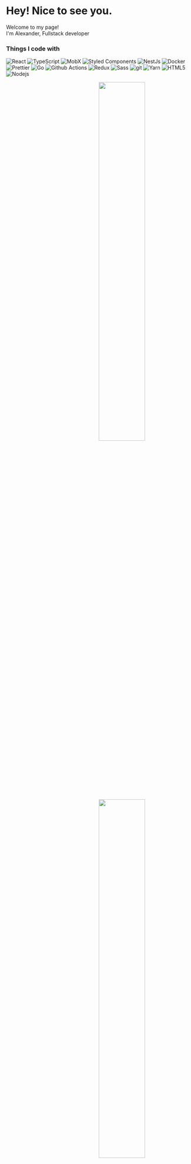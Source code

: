 <h1>Hey! Nice to see you.</h1>


<p>Welcome to my page! </br> I'm Alexander, Fullstack developer
<h3>Things I code with</h3>
<p>
  <img alt="React" src="https://img.shields.io/badge/-React-45b8d8?style=flat-square&logo=react&logoColor=white" />
  <img alt="TypeScript" src="https://img.shields.io/badge/-TypeScript-007ACC?style=flat-square&logo=typescript&logoColor=white" />
  <img alt="MobX" src="https://img.shields.io/badge/-MobX-e86516?style=flat-square&logo=mobx&logoColor=white" />
  <img alt="Styled Components" src="https://img.shields.io/badge/-Styled_Components-db7092?style=flat-square&logo=styled-components&logoColor=white" />
  <img alt="NestJs" src="https://img.shields.io/badge/-NestJs-ea2845?style=flat-square&logo=nestjs&logoColor=white" />
  <img alt="Docker" src="https://img.shields.io/badge/-Docker-46a2f1?style=flat-square&logo=docker&logoColor=white" />
  <img alt="Prettier" src="https://img.shields.io/badge/-Prettier-F7B93E?style=flat-square&logo=prettier&logoColor=white" />
  <img alt="Go" src="https://img.shields.io/badge/-Go-027d9c?style=flat-square&logo=go&logoColor=white" />
  <img alt="Github Actions" src="https://img.shields.io/badge/-Github_Actions-2088FF?style=flat-square&logo=github-actions&logoColor=white" />
  <img alt="Redux" src="https://img.shields.io/badge/-Redux-764ABC?style=flat-square&logo=redux&logoColor=white" />
  <img alt="Sass" src="https://img.shields.io/badge/-Sass-CC6699?style=flat-square&logo=sass&logoColor=white" />
  <img alt="git" src="https://img.shields.io/badge/-Git-F05032?style=flat-square&logo=git&logoColor=white" />
  <img alt="Yarn" src="https://img.shields.io/badge/-Yarn-2c8ebb?style=flat-square&logo=yarn&logoColor=white" />
  <img alt="HTML5" src="https://img.shields.io/badge/-HTML5-E34F26?style=flat-square&logo=html5&logoColor=white" />
  <img alt="Nodejs" src="https://img.shields.io/badge/-Nodejs-43853d?style=flat-square&logo=Node.js&logoColor=white" />
</p>



<!-- [![Keybase PGP](https://img.shields.io/badge/pgp%20personal-783DBAF23C1D6478-blue?style=flat-square&logo=keybase&logoColor=white)](https://keybase.io/br3ndonland) -->

<!-- <h3>Open source projects</h3>
<table>
  <thead align="center">
    <tr border: none;>
      <td><b>🎁 Projects</b></td>
      <td><b>⭐ Stars</b></td>
      <td><b>📚 Forks</b></td>
      <td><b>🛎 Issues</b></td>
      <td><b>📬 Pull requests</b></td>
    </tr>
  </thead>
  <tbody>
    <tr>
      <td><a href="https://github.com/strolt/strolt"><b>Strolt</b></a></td>
      <td><img alt="Stars" src="https://img.shields.io/github/stars/strolt/strolt?style=flat-square&labelColor=343b41"/></td>
      <td><img alt="Forks" src="https://img.shields.io/github/forks/strolt/strolt?style=flat-square&labelColor=343b41"/></td>
      <td><img alt="Issues" src="https://img.shields.io/github/issues/strolt/strolt?style=flat-square&labelColor=343b41"/></td>
      <td><img alt="Pull Requests" src="https://img.shields.io/github/issues-pr/strolt/strolt?style=flat-square&labelColor=343b41"/></td>
    </tr>
  </tbody>
</table> -->


[<img align="right" width="50%" src="https://github-readme-stats.vercel.app/api?username=shibanet0&theme=dark&show_icons=true">](https://metrics.lecoq.io/insights/shibanet0#gh-dark-mode-only)
[<img align="right" width="50%" src="https://github-readme-stats.vercel.app/api?username=shibanet0&show_icons=true">](https://metrics.lecoq.io/insights/shibanet0#gh-light-mode-only)

<img style="display:none" src="https://visitor-badge.laobi.icu/badge?page_id=github.shibanet0" />
